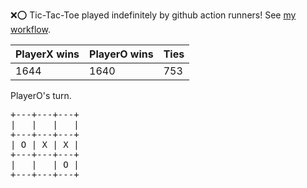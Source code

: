 :x::o: Tic-Tac-Toe played indefinitely by github action runners! See [my workflow](.github/workflows/play.yaml).

|PlayerX wins|PlayerO wins|Ties|
|-|-|-|
|1644|1640|753|

PlayerO's turn.

<pre>
+---+---+---+
|   |   |   |
+---+---+---+
| O | X | X |
+---+---+---+
|   |   | O |
+---+---+---+
</pre>